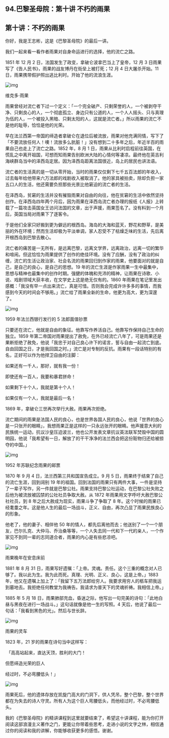 ## 94.巴黎圣母院：第十讲 不朽的雨果
第十讲：不朽的雨果
---------


你好，我是王志彬，这是《巴黎圣母院》的最后一讲。


我们一起来看一看作者雨果对自身命运进行的选择，他的流亡之路。


1851 年 12 月 2 日，法国发生了政变，拿破仑波拿巴当上了皇帝，12 月 3 日雨果写了《告人民书》，雨果的战友博丹在街垒上被打死；12 月 4 日大屠杀开始。11 日，雨果携带假护照出逃比利时。开始了他的流浪生涯。


  



![img](https://pic4.zhimg.com/v2-7bc8e6e8e1bdf2f9ade874a1f94b91d7.webp)

  



维克多·雨果


雨果曾经对流亡者下过一个定义：「一个完全破产、只剩荣誉的人，一个被剥夺干净、只剩良心的人，一个彻底孤立、身边只有公道的人，一个人人摇头、只与真理为伍的人，一个被投入黑暗、只剩太阳的人，这就是流亡者。」所以雨果的流亡不是他的耻辱，恰恰是他的光荣。


早在法兰西第一帝国的缔造者拿破仑在退位后被流放，雨果对他充满同情，写下了「不要流放任何人！噢！流放多么肮脏！」没有想到二十多年之后，年近半百的雨果自己也走上了流亡之路。1852 年，8 月 1 日，雨果从比利时启程前往英国，在慌乱之中离开祖国，可想而知雨果告别欧洲大陆的心情何等凄凉。最终他在英吉利海峡群岛当中的泽西岛定居。因为泽西岛距离法国很近，岛上的居民也讲法语。


流亡者的生活真的是一切从零开始，当时的雨果仅仅剩下七千五百法郎的年收入，过去每年给他带来六万法郎的戏剧收入被取消了。他的家具被拍卖，除却负担一家五口人的生活，他还需要负担那些光景比他窘迫的流亡者的生活。


在泽西岛，贫窘的生活并没有摧毁雨果对自由的向往，他在贫窘的生活中依然坚持创作。在泽西岛四年两个月后，因为雨果在泽西岛流亡者办理的报纸《人报》上转载了一篇攻击英国女王访问法国的文章，出于声援，雨果签名了。没有料到一个月后，英国当局对雨果下了逐客令。


于是他们全家只好搬到更为僻远的根西岛。海岛的大海和蓝天，野花和野草，是美丽的外在环境；然而生活却极为平淡单调，家人忍受不了枯燥乏味的生活，先后离开根西岛到巴黎去散心。


流亡者的痛苦是一无所有，是远离巴黎，远离文学界，远离政治，远离一切的繁华和喧闹。但这恰恰为雨果提供了创作的绝佳环境。没有了应酬，没有了政治的纠缠，流亡的生活让政治家、社会名流的雨果回归到作家的雨果，他要面对的就是自己，是自己的良心，是自己的思想。19 年的流亡生涯是作家雨果一生中最集中，思想与精神也最集中的创作时期。强健的体魄和充沛的精神，让雨果在诗歌、小说、戏剧领域大获丰收，在文学史上这是绝无仅有的。1860 年雨果在笔记里发出感概：「我没有早一点出来流亡，真是可惜。否则我会完成许许多多的事情，而我感到今天的时间会不够用。」流亡给了雨果全新的生命，他更为高大，更为深邃了。


  



![img](https://pic4.zhimg.com/v2-595ae74b4815e6582b577180f330e5ed.webp)

  



1959 年法兰西银行发行的 5 法郎面值钞票


只要还在流亡，他就是自由的象征。他靠写作养活自己。他靠写作保持自己生命的独立。1859 年第二帝国对雨果提出了赦免，在外已经流亡八年了，可是雨果还是果断拒绝了赦免，他说「我忠于对自己良心许下的诺言，誓与自由一起流亡到底。自由回国之日，才是我回国之时。」流亡是对专制的反抗。雨果有一段话特别的有名，正好可以作为他捍卫自由的注脚：


如果还有一千人，那好，就有我一份！


即使还有一百人，我要和暴君拼命！


如果剩下十个人，我就是第十个人！


如果仅有一个人，我就是最后一名！


1869 年，拿破仑三世再次举行大赦。雨果再次拒绝。


流亡期间的雨果是法国人民的良心，也是世界各国人民的良心，他说「世界的良心是一只张开的眼睛」，我想雨果正是这样的一只永远张开的眼睛。他声援意大利的民族统一运动，抗议沙皇压迫波兰，他也公开发表文章抗议英法联军焚毁中国的圆明园，他说「我希望有一日，解放了的干干净净的法兰西会把这份赃物归还给被掠夺的中国。」


  



![img](https://pic3.zhimg.com/v2-c4006ed895dbd7524fe947e21c0936e9.webp)

  



1952 年苏联纪念雨果的邮票


1870 年 9 月 4 日，法兰西第三共和国宣告成立。9 月 5 日，雨果终于结束了自己的流亡生涯，回到阔别 19 年的祖国。回到法国的雨果只有两件大事，一件是坚持了一辈子写作，另一件就是巴黎公社。雨果支持巴黎公社运动，在巴黎公社失败之后他为被流放被囚禁的公社社员争取大赦。从 1872 年雨果用文字呼吁大赦巴黎公社社员，到 8 年之后大赦成为现实，雨果斗争了争取了 8 年。这个时候的雨果已经耄耋之年。这是他人生的最后一场战斗，正义、自由，再次凸显了雨果民族良心的形象。


他老了，他的妻子、相伴他 50 年的情人，都先后离他而去；他送别了一个一个朋友，巴尔扎克、大仲马、乔治桑等等，一个人失去同一代和下一代的亲人，一个作家见不到同一辈的志同道合者，雨果的内心是有些悲凉吧。


  



![img](https://pic1.zhimg.com/v2-0421f7f009039d838971a745d9930ba2.webp)

  



雨果晚年在安息床前


1881 年 8 月 31 日，雨果写好遗嘱：「上帝。灵魂。责任。这个三重的概念对人已够了。我以此为生。我为此而死。真理、光明、正义、良心，这是上帝。」1883 年，他又在遗嘱上加上了：「我留下五万法郎给穷人。我要求用穷人的柩车把我运到墓地去。我拒绝任何教堂为我祷告。我请求为普天下的灵魂祈祷。我相信上帝。」


1885 年 5 月 18 日，雨果肺部充血，昏迷之际，他写出一句完美的诗句：「此地白昼与黑夜在进行一场战斗。」这句话就像是他一生的写照。4 天后，他说了最后一句话：「我看到黑色的光」。然后与世长辞。


  



![img](https://pic2.zhimg.com/v2-76e0a8132f203fed75d35c9a2cf92964.webp)

  



雨果的灵车


1823 年，21 岁的雨果在诗句当中这样写：  

  「高高站起来，直达天顶，胜利的大门！


但愿缔造光荣的巨人


经过时，不必弯腰低头！」


  



![img](https://pic1.zhimg.com/v2-a88c40c56b4b286740217faba0a6ad9f.webp)

  



雨果死后，他的遗体存放在凯旋门高大的门洞下，供人凭吊，整个巴黎，整个世界都在为失去的诗人守灵。所有人为这个巨人弯腰低头，而他经过时，不必弯腰低头。


我的《巴黎圣母院》的精讲课程到这里就要结束了，希望这十讲课程，能为你打开阅读这部浪漫主义著作之门，更能让你带着些思考，走进小说的文字之林，相信通过你的阅读和我的讲解，你能够收获更多的感悟。谢谢。

